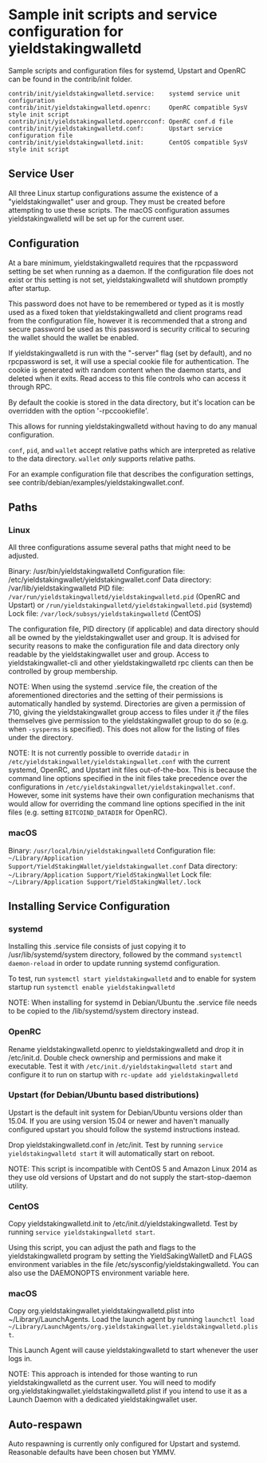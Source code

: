 Sample init scripts and service configuration for yieldstakingwalletd
==========================================================

Sample scripts and configuration files for systemd, Upstart and OpenRC
can be found in the contrib/init folder.

    contrib/init/yieldstakingwalletd.service:    systemd service unit configuration
    contrib/init/yieldstakingwalletd.openrc:     OpenRC compatible SysV style init script
    contrib/init/yieldstakingwalletd.openrcconf: OpenRC conf.d file
    contrib/init/yieldstakingwalletd.conf:       Upstart service configuration file
    contrib/init/yieldstakingwalletd.init:       CentOS compatible SysV style init script

Service User
---------------------------------

All three Linux startup configurations assume the existence of a "yieldstakingwallet" user
and group.  They must be created before attempting to use these scripts.
The macOS configuration assumes yieldstakingwalletd will be set up for the current user.

Configuration
---------------------------------

At a bare minimum, yieldstakingwalletd requires that the rpcpassword setting be set
when running as a daemon.  If the configuration file does not exist or this
setting is not set, yieldstakingwalletd will shutdown promptly after startup.

This password does not have to be remembered or typed as it is mostly used
as a fixed token that yieldstakingwalletd and client programs read from the configuration
file, however it is recommended that a strong and secure password be used
as this password is security critical to securing the wallet should the
wallet be enabled.

If yieldstakingwalletd is run with the "-server" flag (set by default), and no rpcpassword is set,
it will use a special cookie file for authentication. The cookie is generated with random
content when the daemon starts, and deleted when it exits. Read access to this file
controls who can access it through RPC.

By default the cookie is stored in the data directory, but it's location can be overridden
with the option '-rpccookiefile'.

This allows for running yieldstakingwalletd without having to do any manual configuration.

`conf`, `pid`, and `wallet` accept relative paths which are interpreted as
relative to the data directory. `wallet` *only* supports relative paths.

For an example configuration file that describes the configuration settings,
see contrib/debian/examples/yieldstakingwallet.conf.

Paths
---------------------------------

### Linux

All three configurations assume several paths that might need to be adjusted.

Binary:              /usr/bin/yieldstakingwalletd
Configuration file:  /etc/yieldstakingwallet/yieldstakingwallet.conf
Data directory:      /var/lib/yieldstakingwalletd
PID file:            `/var/run/yieldstakingwalletd/yieldstakingwalletd.pid` (OpenRC and Upstart) or `/run/yieldstakingwalletd/yieldstakingwalletd.pid` (systemd)
Lock file:           `/var/lock/subsys/yieldstakingwalletd` (CentOS)

The configuration file, PID directory (if applicable) and data directory
should all be owned by the yieldstakingwallet user and group.  It is advised for security
reasons to make the configuration file and data directory only readable by the
yieldstakingwallet user and group.  Access to yieldstakingwallet-cli and other yieldstakingwalletd rpc clients
can then be controlled by group membership.

NOTE: When using the systemd .service file, the creation of the aforementioned
directories and the setting of their permissions is automatically handled by
systemd. Directories are given a permission of 710, giving the yieldstakingwallet group
access to files under it _if_ the files themselves give permission to the
yieldstakingwallet group to do so (e.g. when `-sysperms` is specified). This does not allow
for the listing of files under the directory.

NOTE: It is not currently possible to override `datadir` in
`/etc/yieldstakingwallet/yieldstakingwallet.conf` with the current systemd, OpenRC, and Upstart init
files out-of-the-box. This is because the command line options specified in the
init files take precedence over the configurations in
`/etc/yieldstakingwallet/yieldstakingwallet.conf`. However, some init systems have their own
configuration mechanisms that would allow for overriding the command line
options specified in the init files (e.g. setting `BITCOIND_DATADIR` for
OpenRC).

### macOS

Binary:              `/usr/local/bin/yieldstakingwalletd`
Configuration file:  `~/Library/Application Support/YieldStakingWallet/yieldstakingwallet.conf`
Data directory:      `~/Library/Application Support/YieldStakingWallet`
Lock file:           `~/Library/Application Support/YieldStakingWallet/.lock`

Installing Service Configuration
-----------------------------------

### systemd

Installing this .service file consists of just copying it to
/usr/lib/systemd/system directory, followed by the command
`systemctl daemon-reload` in order to update running systemd configuration.

To test, run `systemctl start yieldstakingwalletd` and to enable for system startup run
`systemctl enable yieldstakingwalletd`

NOTE: When installing for systemd in Debian/Ubuntu the .service file needs to be copied to the /lib/systemd/system directory instead.

### OpenRC

Rename yieldstakingwalletd.openrc to yieldstakingwalletd and drop it in /etc/init.d.  Double
check ownership and permissions and make it executable.  Test it with
`/etc/init.d/yieldstakingwalletd start` and configure it to run on startup with
`rc-update add yieldstakingwalletd`

### Upstart (for Debian/Ubuntu based distributions)

Upstart is the default init system for Debian/Ubuntu versions older than 15.04. If you are using version 15.04 or newer and haven't manually configured upstart you should follow the systemd instructions instead.

Drop yieldstakingwalletd.conf in /etc/init.  Test by running `service yieldstakingwalletd start`
it will automatically start on reboot.

NOTE: This script is incompatible with CentOS 5 and Amazon Linux 2014 as they
use old versions of Upstart and do not supply the start-stop-daemon utility.

### CentOS

Copy yieldstakingwalletd.init to /etc/init.d/yieldstakingwalletd. Test by running `service yieldstakingwalletd start`.

Using this script, you can adjust the path and flags to the yieldstakingwalletd program by
setting the YieldSakingWalletD and FLAGS environment variables in the file
/etc/sysconfig/yieldstakingwalletd. You can also use the DAEMONOPTS environment variable here.

### macOS

Copy org.yieldstakingwallet.yieldstakingwalletd.plist into ~/Library/LaunchAgents. Load the launch agent by
running `launchctl load ~/Library/LaunchAgents/org.yieldstakingwallet.yieldstakingwalletd.plist`.

This Launch Agent will cause yieldstakingwalletd to start whenever the user logs in.

NOTE: This approach is intended for those wanting to run yieldstakingwalletd as the current user.
You will need to modify org.yieldstakingwallet.yieldstakingwalletd.plist if you intend to use it as a
Launch Daemon with a dedicated yieldstakingwallet user.

Auto-respawn
-----------------------------------

Auto respawning is currently only configured for Upstart and systemd.
Reasonable defaults have been chosen but YMMV.
